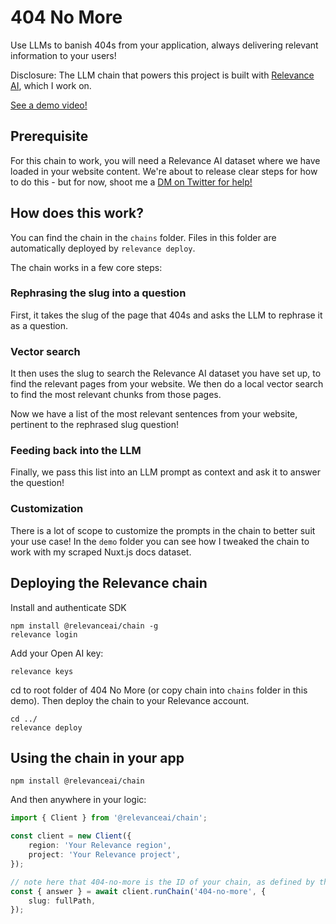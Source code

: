 # 404 No More

Use LLMs to banish 404s from your application, always delivering relevant information to your users!

Disclosure: The LLM chain that powers this project is built with [Relevance AI](https://documentation.relevanceai.com), which I work on.

[See a demo video!](https://www.loom.com/share/c107fc1f719245e8a674504e2d456905)

## Prerequisite

For this chain to work, you will need a Relevance AI dataset where we have loaded in your website content. We're about to release clear steps for how to do this - but for now, shoot me a [DM on Twitter for help!](https://www.twitter.com/userlastname)

## How does this work?

You can find the chain in the `chains` folder. Files in this folder are automatically deployed by `relevance deploy`.

The chain works in a few core steps:

### Rephrasing the slug into a question

First, it takes the slug of the page that 404s and asks the LLM to rephrase it as a question.

### Vector search

It then uses the slug to search the Relevance AI dataset you have set up, to find the relevant pages from your website. We then do a local vector search to find the most relevant chunks from those pages.

Now we have a list of the most relevant sentences from your website, pertinent to the rephrased slug question!

### Feeding back into the LLM

Finally, we pass this list into an LLM prompt as context and ask it to answer the question!

### Customization

There is a lot of scope to customize the prompts in the chain to better suit your use case! In the `demo` folder you can see how I tweaked the chain to work with my scraped Nuxt.js docs dataset.

## Deploying the Relevance chain

Install and authenticate SDK

```
npm install @relevanceai/chain -g
relevance login
```

Add your Open AI key:

```
relevance keys
```

cd to root folder of 404 No More (or copy chain into `chains` folder in this demo). Then deploy the chain to your Relevance account.

```
cd ../
relevance deploy
```

## Using the chain in your app

```
npm install @relevanceai/chain
```

And then anywhere in your logic:

```ts
import { Client } from '@relevanceai/chain';

const client = new Client({
    region: 'Your Relevance region',
    project: 'Your Relevance project',
});

// note here that 404-no-more is the ID of your chain, as defined by the file name in the chains folder
const { answer } = await client.runChain('404-no-more', {
    slug: fullPath,
});
```
